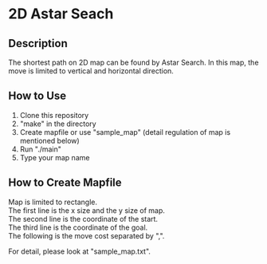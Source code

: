 # 2D Astar Seach

## Description

The shortest path on 2D map can be found by Astar Search. In this map, the move is limited to vertical and horizontal direction.

## How to Use

1. Clone this repository
2. "make" in the directory
3. Create mapfile or use "sample_map" (detail regulation of map is mentioned below)
4. Run "./main"
5. Type your map name

## How to Create Mapfile

Map is limited to rectangle.  
The first line is the x size and the y size of map.  
The second line is the coordinate of the start.  
The third line is the coordinate of the goal.  
The following is the move cost separated by ",".  

For detail, please look at "sample_map.txt".
